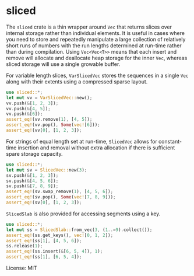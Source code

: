 # sliced

The `sliced` crate is a thin wrapper around `Vec` that returns slices over internal storage rather
than individual elements. It is useful in cases where you need to store and repeatedly manipulate a
large collection of relatively short runs of numbers with the run lengths determined at run-time rather
than during compilation. Using `Vec<Vec<T>>` means that each insert and remove will allocate and deallocate heap
storage for the inner `Vec`, whereas sliced storage will use a single growable buffer.

For variable length slices, `VarSlicedVec` stores the sequences in a single `Vec` along with their extents using
a compressed sparse layout.
```rust
use sliced::*;
let mut vv = VarSlicedVec::new();
vv.push(&[1, 2, 3]);
vv.push(&[4, 5]);
vv.push(&[6]);
assert_eq!(vv.remove(1), [4, 5]);
assert_eq!(vv.pop(), Some(vec![6]));
assert_eq!(vv[0], [1, 2, 3]);
```

For strings of equal length set at run-time, `SlicedVec` allows for constant-time insertion and
removal without extra allocation if there is sufficient spare storage capacity.
```rust
use sliced::*;
let mut sv = SlicedVec::new(3);
sv.push(&[1, 2, 3]);
sv.push(&[4, 5, 6]);
sv.push(&[7, 8, 9]);
assert_eq!(sv.swap_remove(1), [4, 5, 6]);
assert_eq!(sv.pop(), Some(vec![7, 8, 9]));
assert_eq!(sv[0], [1, 2, 3]);
```

`SlicedSlab` is also provided for accessing segments using a key.
```rust
use sliced::*;
let mut ss = SlicedSlab::from_vec(3, (1..=9).collect());
assert_eq!(ss.get_keys(), vec![0, 1, 2]);
assert_eq!(ss[1], [4, 5, 6]);
ss.release(1);
assert_eq!(ss.insert(&[6, 5, 4]), 1);
assert_eq!(ss[1], [6, 5, 4]);
```

License: MIT
